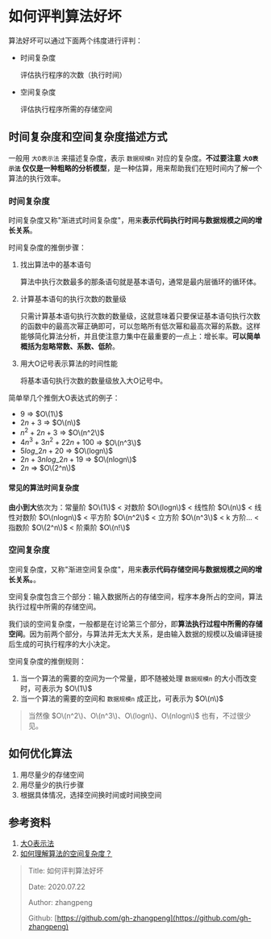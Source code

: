 # 如何评判算法好坏

算法好坏可以通过下面两个纬度进行评判：

* 时间复杂度

  评估执行程序的次数（执行时间）

* 空间复杂度

  评估执行程序所需的存储空间

## 时间复杂度和空间复杂度描述方式

一般用 `大O表示法` 来描述复杂度，表示 `数据规模n` 对应的复杂度。**不过要注意 `大O表示法` 仅仅是一种粗略的分析模型**，是一种估算，用来帮助我们在短时间内了解一个算法的执行效率。

### 时间复杂度

时间复杂度又称"渐进式时间复杂度"，用来**表示代码执行时间与数据规模之间的增长关系**。

时间复杂度的推倒步骤：

1. 找出算法中的基本语句

   算法中执行次数最多的那条语句就是基本语句，通常是最内层循环的循环体。

2. 计算基本语句的执行次数的数量级

   只需计算基本语句执行次数的数量级，这就意味着只要保证基本语句执行次数的函数中的最高次幂正确即可，可以忽略所有低次幂和最高次幂的系数。这样能够简化算法分析，并且使注意力集中在最重要的一点上：增长率。**可以简单概括为忽略常数、系数、低阶**。

3. 用大Ο记号表示算法的时间性能

   将基本语句执行次数的数量级放入大Ο记号中。

简单举几个推倒大O表达式的例子：

* $9$ =&gt; $O\(1\)$
* $2n + 3$ =&gt; $O\(n\)$
* $n^2 + 2n + 3$ =&gt; $O\(n^2\)$
* $4n^3 + 3n^2 + 22n + 100$ =&gt; $O\(n^3\)$
* $5log\_2n+20$ =&gt; $O\(logn\)$
* $2n+3nlog\_2n+19$ =&gt; $O\(nlogn\)$
* $2n$ =&gt; $O\(2^n\)$

#### 常见的算法时间复杂度

**由小到大**依次为：常量阶 $O\(1\)$ &lt; 对数阶 $O\(logn\)$ &lt; 线性阶 $O\(n\)$ &lt; 线性对数阶 $O\(nlogn\)$ &lt; 平方阶 $O\(n^2\)$ &lt; 立方阶 $O\(n^3\)$ &lt; k 方阶... &lt; 指数阶 $O\(2^n\)$ &lt; 阶乘阶 $O\(n!\)$

### 空间复杂度

空间复杂度，又称"渐进空间复杂度"，用来**表示代码存储空间与数据规模之间的增长关系。**。

空间复杂度包含三个部分：输入数据所占的存储空间，程序本身所占的空间，算法执行过程中所需的存储空间。

我们谈的空间复杂度，一般都是在讨论第三个部分，即**算法执行过程中所需的存储空间**。因为前两个部分，与算法并无太大关系，是由输入数据的规模以及编译链接后生成的可执行程序的大小决定。

空间复杂度的推倒规则：

1. 当一个算法的需要的空间为一个常量，即不随被处理 `数据规模n` 的大小而改变时，可表示为 $O\(1\)$
2. 当一个算法的需要的空间和 `数据规模n` 成正比，可表示为 $O\(n\)$

> 当然像 $O\(n^2\)、O\(n^3\)、O\(logn\)、O\(nlogn\)$ 也有，不过很少见。

## 如何优化算法

1. 用尽量少的存储空间
2. 用尽量少的执行步骤
3. 根据具体情况，选择空间换时间或时间换空间

## 参考资料

1. [大O表示法](https://baike.baidu.com/item/%E5%A4%A7O%E8%A1%A8%E7%A4%BA%E6%B3%95/1851162?fr=aladdin#3)
2. [如何理解算法的空间复杂度？](https://www.zhihu.com/question/310964983/answer/588135727)

> Title: 如何评判算法好坏
>
> Date: 2020.07.22
>
> Author: zhangpeng
>
> Github: [https://github.com/gh-zhangpeng](https://github.com/gh-zhangpeng)

